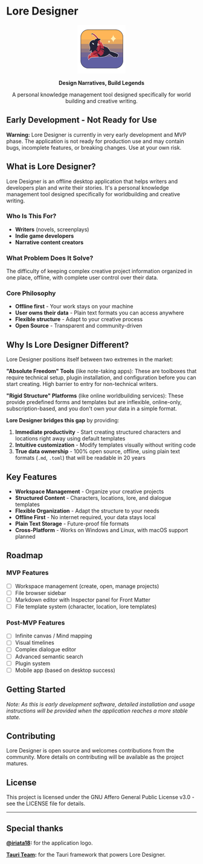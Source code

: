 # Lore Designer

<div align="center">
  <img src="app_icon.webp" alt="Lore Designer Logo" width="128" height="128">
  
  **Design Narratives, Build Legends**
  
  A personal knowledge management tool designed specifically for world building and creative writing.
</div>

## Early Development - Not Ready for Use

**Warning:** Lore Designer is currently in very early development and MVP phase. The application is not ready for production use and may contain bugs, incomplete features, or breaking changes. Use at your own risk.

## What is Lore Designer?

Lore Designer is an offline desktop application that helps writers and developers plan and write their stories. It's a personal knowledge management tool designed specifically for worldbuilding and creative writing.

### Who Is This For?

- **Writers** (novels, screenplays)
- **Indie game developers**
- **Narrative content creators**

### What Problem Does It Solve?

The difficulty of keeping complex creative project information organized in one place, offline, with complete user control over their data.

### Core Philosophy

- **Offline first** - Your work stays on your machine
- **User owns their data** - Plain text formats you can access anywhere
- **Flexible structure** - Adapt to your creative process
- **Open Source** - Transparent and community-driven

## Why Is Lore Designer Different?

Lore Designer positions itself between two extremes in the market:

**"Absolute Freedom" Tools** (like note-taking apps): These are toolboxes that require technical setup, plugin installation, and configuration before you can start creating. High barrier to entry for non-technical writers.

**"Rigid Structure" Platforms** (like online worldbuilding services): These provide predefined forms and templates but are inflexible, online-only, subscription-based, and you don't own your data in a simple format.

**Lore Designer bridges this gap** by providing:

1. **Immediate productivity** - Start creating structured characters and locations right away using default templates
2. **Intuitive customization** - Modify templates visually without writing code
3. **True data ownership** - 100% open source, offline, using plain text formats (`.md`, `.toml`) that will be readable in 20 years

## Key Features

- **Workspace Management** - Organize your creative projects
- **Structured Content** - Characters, locations, lore, and dialogue templates
- **Flexible Organization** - Adapt the structure to your needs
- **Offline First** - No internet required, your data stays local
- **Plain Text Storage** - Future-proof file formats
- **Cross-Platform** - Works on Windows and Linux, with macOS support planned

## Roadmap

### MVP Features
- [ ] Workspace management (create, open, manage projects)
- [ ] File browser sidebar
- [ ] Markdown editor with Inspector panel for Front Matter
- [ ] File template system (character, location, lore templates)

### Post-MVP Features
- [ ] Infinite canvas / Mind mapping
- [ ] Visual timelines
- [ ] Complex dialogue editor
- [ ] Advanced semantic search
- [ ] Plugin system
- [ ] Mobile app (based on desktop success)

## Getting Started

*Note: As this is early development software, detailed installation and usage instructions will be provided when the application reaches a more stable state.*

## Contributing

Lore Designer is open source and welcomes contributions from the community. More details on contributing will be available as the project matures.

## License

This project is licensed under the GNU Affero General Public License v3.0 - see the LICENSE file for details.

---
## Special thanks
**[@iriata18](https://instagram.com/iriata18):** for the application logo.

**[Tauri Team](https://tauri.app):** for the Tauri framework that powers Lore Designer.